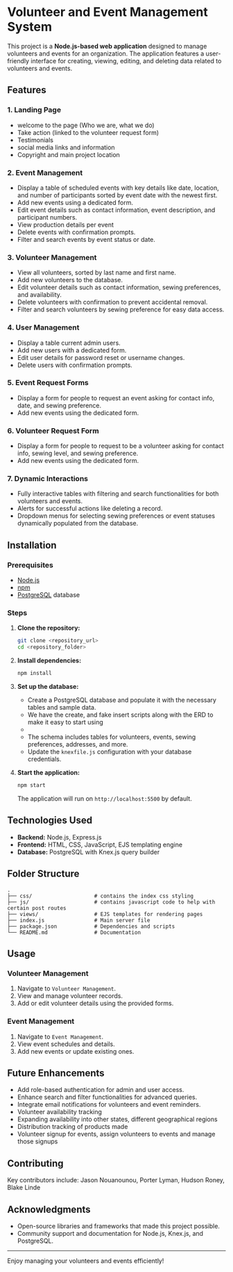 # Volunteer and Event Management System

This project is a **Node.js-based web application** designed to manage volunteers and events for an organization. The application features a user-friendly interface for creating, viewing, editing, and deleting data related to volunteers and events.

## Features

### 1. **Landing Page**
   - welcome to the page (Who we are, what we do)
   - Take action (linked to the volunteer request form)
   - Testimonials
   - social media links and information
   - Copyright and main project location

### 2. **Event Management**
   - Display a table of scheduled events with key details like date, location, and number of participants         sorted by event date with the newest first.
   - Add new events using a dedicated form.
   - Edit event details such as contact information, event description, and participant numbers.
   - View production details per event
   - Delete events with confirmation prompts.
   - Filter and search events by event status or date.
     
### 3. **Volunteer Management**
   - View all volunteers, sorted by last name and first name.
   - Add new volunteers to the database.
   - Edit volunteer details such as contact information, sewing preferences, and availability.
   - Delete volunteers with confirmation to prevent accidental removal.
   - Filter and search volunteers by sewing preference for easy data access.

### 4. **User Management**
   - Display a table current admin users.
   - Add new users with a dedicated form.
   - Edit user details for password reset or username changes.
   - Delete users with confirmation prompts.

### 5. **Event Request Forms**
   - Display a form for people to request an event asking for contact info, date, and sewing preference.
   - Add new events using the dedicated form.

### 6. **Volunteer Request Form**
   - Display a form for people to request to be a volunteer asking for contact info, sewing level, and             sewing preference.
   - Add new events using the dedicated form.

### 7. **Dynamic Interactions**
   - Fully interactive tables with filtering and search functionalities for both volunteers and events.
   - Alerts for successful actions like deleting a record.
   - Dropdown menus for selecting sewing preferences or event statuses dynamically populated from the             database.

## Installation

### Prerequisites
- [Node.js](https://nodejs.org/)
- [npm](https://www.npmjs.com/)
- [PostgreSQL](https://www.postgresql.org/) database

### Steps
1. **Clone the repository:**
   ```bash
   git clone <repository_url>
   cd <repository_folder>
   ```

2. **Install dependencies:**
   ```bash
   npm install
   ```

3. **Set up the database:**
   - Create a PostgreSQL database and populate it with the necessary tables and sample data.
   - We have the create, and fake insert scripts along with the ERD to make it easy to start using
   - 
   - The schema includes tables for volunteers, events, sewing preferences, addresses, and more.
   - Update the `knexfile.js` configuration with your database credentials.

4. **Start the application:**
   ```bash
   npm start
   ```
   The application will run on `http://localhost:5500` by default.

## Technologies Used

- **Backend:** Node.js, Express.js
- **Frontend:** HTML, CSS, JavaScript, EJS templating engine
- **Database:** PostgreSQL with Knex.js query builder

## Folder Structure
```plain text
.
├── css/                    # contains the index css styling
├── js/                     # contains javascript code to help with certain post routes
├── views/                  # EJS templates for rendering pages
├── index.js                # Main server file
├── package.json            # Dependencies and scripts
└── README.md               # Documentation
```

## Usage

### Volunteer Management
1. Navigate to `Volunteer Management`.
2. View and manage volunteer records.
3. Add or edit volunteer details using the provided forms.

### Event Management
1. Navigate to `Event Management`.
2. View event schedules and details.
3. Add new events or update existing ones.

## Future Enhancements
- Add role-based authentication for admin and user access.
- Enhance search and filter functionalities for advanced queries.
- Integrate email notifications for volunteers and event reminders.
- Volunteer availability tracking
- Expanding availability into other states, different geographical regions
- Distribution tracking of products made
- Volunteer signup for events, assign volunteers to events and manage those signups

## Contributing
Key contributors include:
Jason Nouanounou, Porter Lyman, Hudson Roney, Blake Linde

## Acknowledgments
- Open-source libraries and frameworks that made this project possible.
- Community support and documentation for Node.js, Knex.js, and PostgreSQL.

---

Enjoy managing your volunteers and events efficiently!

